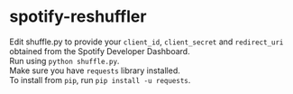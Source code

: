 # spotify-reshuffler

Edit shuffle.py to provide your `client_id`, `client_secret` and `redirect_uri` obtained from the Spotify Developer Dashboard.  
Run using `python shuffle.py`.  
Make sure you have `requests` library installed.  
To install from `pip`, run `pip install -u requests`.
